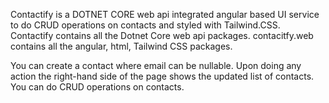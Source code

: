 Contactify is a DOTNET CORE web api integrated angular based UI service to do CRUD operations on contacts and styled with Tailwind.CSS.
Contactify contains all the Dotnet Core web api packages.
contacitfy.web contains all the angular, html, Tailwind CSS packages.


You can create a contact where email can be nullable.
Upon doing any action the right-hand side of the page shows the updated list of contacts.
You can do CRUD operations on contacts.
